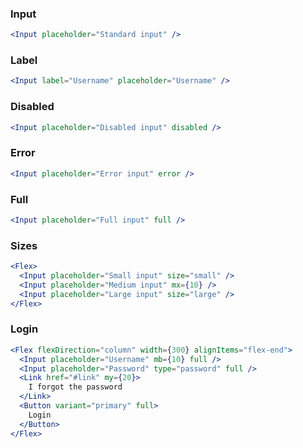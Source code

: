 ### Input

```jsx
<Input placeholder="Standard input" />
```

### Label

```jsx
<Input label="Username" placeholder="Username" />
```

### Disabled

```jsx
<Input placeholder="Disabled input" disabled />
```

### Error

```jsx
<Input placeholder="Error input" error />
```

### Full

```jsx
<Input placeholder="Full input" full />
```

### Sizes

```jsx
<Flex>
  <Input placeholder="Small input" size="small" />
  <Input placeholder="Medium input" mx={10} />
  <Input placeholder="Large input" size="large" />
</Flex>
```

### Login

```jsx
<Flex flexDirection="column" width={300} alignItems="flex-end">
  <Input placeholder="Username" mb={10} full />
  <Input placeholder="Password" type="password" full />
  <Link href="#link" my={20}>
    I forgot the password
  </Link>
  <Button variant="primary" full>
    Login
  </Button>
</Flex>
```
